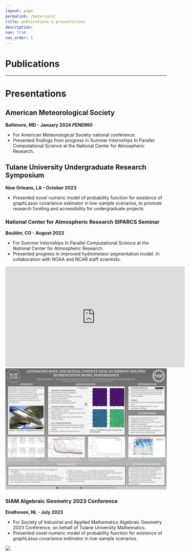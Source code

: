 ```yaml
---
layout: page
permalink: /materials/
title: publications & presentations
description:
nav: true
nav_order: 5
---
```

# Publications


--------------------
# Presentations
## American Meteorological Society
**Baltimore, MD - January 2024 *PENDING***

- For American Meteorological Society national conference.
- Presented findings from progress in Summer Internships In Parallel Computational Science at the National Center for Atmospheric Research.

## Tulane University Undergraduate Research Symposium

**New Orleans, LA - October 2023**
- Presented novel numeric model of probability function for existence of graphLasso covariance estimator in low-sample scenarios, to promote research funding and accessibility for undergraduate projects

### National Center for Atmospheric Research SIPARCS Seminar

**Boulder, CO - August 2023**

- For Summer Internships In Parallel Computational Science at the National Center for Atmospheric Research.
- Presented progress in improved hydrometeor segmentation model. In collaboration with NOAA and NCAR staff scientists.

<iframe width="560" height="315" src="https://www.youtube.com/embed/edqQrgZR2-c?si=Qu_R-Z9f6rlQbEJU" title="YouTube video player" frameborder="0" allow="accelerometer; autoplay; clipboard-write; encrypted-media; gyroscope; picture-in-picture; web-share" allowfullscreen></iframe>

<img src = "../assets/img/SIPARCS.jpg" width="560">

### SIAM Algebraic Geometry 2023 Conference

**Eindhoven, NL - July 2023**

- For Society of Industrial and Applied Mathematics Algebraic Geometry 2023 Conference, on behalf of Tulane University Mathematics.
- Presented novel numeric model of probability function for existence of graphLasso covariance estimator in low-sample scenarios.

<img src = "../assets/img/AG23_Poster.jpg" width="560">